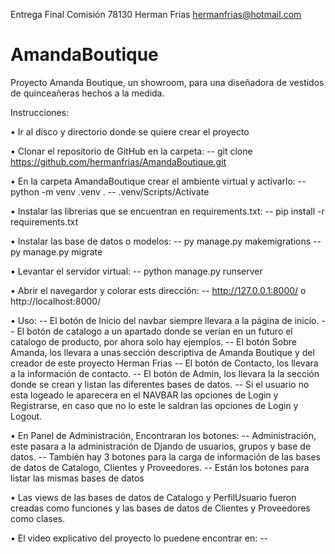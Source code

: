 ﻿Entrega Final
Comisión 78130
Herman Frias
hermanfrias@hotmail.com


# AmandaBoutique
Proyecto Amanda Boutique, un showroom, para una diseñadora de vestidos de quinceañeras hechos a la medida.

Instrucciones:

• Ir al disco y directorio donde se quiere crear el proyecto

• Clonar el repositorio de GitHub en la carpeta:
    -- git clone https://github.com/hermanfrias/AmandaBoutique.git

• En la carpeta AmandaBoutique crear el ambiente virtual y activarlo:
    -- python -m venv .venv .
    -- .venv/Scripts/Activate

• Instalar las librerias que se encuentran en requirements.txt:
    -- pip install -r requirements.txt

• Instalar las base de datos o modelos:
    -- py manage.py makemigrations
    -- py manage.py migrate 

• Levantar el servidor virtual:
    -- python manage.py runserver

• Abrir el navegardor y colorar ests dirección:
    -- http://127.0.0.1:8000/ o http://localhost:8000/

• Uso:
    -- El botón de Inicio del navbar siempre llevara a la página de inicio.
    -- El botón de catalogo a un apartado donde se verían en un futuro el catalogo de producto, por ahora solo hay ejemplos.
    -- El botón Sobre Amanda, los llevara a unas sección descriptiva de Amanda Boutique y del creador de este proyecto Herman Frias
    -- El botón de Contacto, los llevara a la información de contacto.
    -- El botón de Admin, los llevara la la sección donde se crean y listan las diferentes bases de datos.
    -- Si el usuario no esta logeado le aparecera en el NAVBAR las opciones de Login y Registrarse, en caso que no lo este le saldran las opciones de Login y Logout.

• En Panel de Administración, Encontraran los botones:
    -- Administración, este pasara a la administración de Djando de usuarios, grupos y base de datos.
    -- También hay 3 botones para la carga de información de las bases de datos de Catalogo, Clientes y Proveedores.
    -- Están los botones para listar las mismas bases de datos

• Las views de las bases de datos de Catalogo y PerfilUsuario fueron creadas como funciones y las bases de datos de Clientes y Proveedores como clases.

• El video explicativo del proyecto lo puedene encontrar en:
    --


